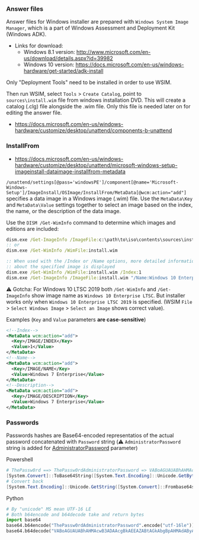 ### Answer files
Answer files for Windows installer are prepared with `Windows System Image Manager`, which is a part of
Windows Assessment and Deployment Kit (Windows ADK).

* Links for download:
    * Windows 8.1 version: http://www.microsoft.com/en-us/download/details.aspx?id=39982
    * Windows 10 version: https://docs.microsoft.com/en-us/windows-hardware/get-started/adk-install

Only "Deployment Tools"  need to be installed in order to use WSIM.

Then run WSIM, select `Tools` > `Create Catalog`, point to
`sources\install.wim` file from windows installation DVD. This will create a catalog (.clg) file alongside the .wim file.
Only this file is needed later on for editing the answer file.

* https://docs.microsoft.com/en-us/windows-hardware/customize/desktop/unattend/components-b-unattend

### InstallFrom

* https://docs.microsoft.com/en-us/windows-hardware/customize/desktop/unattend/microsoft-windows-setup-imageinstall-dataimage-installfrom-metadata

`/unattend/settings[@pass='windowsPE']/component[@name='Microsoft-Windows-Setup']/ImageInstall/OSImage/InstallFrom/MetaData[@wcm:action="add"]` specifies a data
image in a Windows image (.wim) file.
Use the `MetaData\Key` and `MetaData\Value` settings together to select an image based on the index, the name, or the description of the data image.

Use the `DISM /Get-WimInfo` command to determine which images and editions are included:
```bat
dism.exe /Get-ImageInfo /ImageFile:c:\path\to\iso\contents\sources\install.wim
:: or
dism.exe /Get-WimInfo /WimFile:install.wim

:: When used with the /Index or /Name options, more detailed information
:: about the specified image is displayed
dism.exe /Get-WimInfo /WimFile:install.wim /Index:1
dism.exe /Get-ImageInfo /ImageFile:install.wim "/Name:Windows 10 Enterprise LTSC"
```
:warning: Gotcha: For Windows 10 LTSC 2019 both `/Get-WimInfo` and `/Get-ImageInfo` show image name
as `Windows 10 Enterprise LTSC`. But installer works only when `Windows 10 Enterprise LTSC 2019` is specified.
(WSIM `File` > `Select Windows Image` > `Select an Image` shows correct value).


Examples (`Key` and `Value` parameters **are case-sensitive**)
```xml
<!--Index-->
<MetaData wcm:action="add">
  <Key>/IMAGE/INDEX</Key>
  <Value>1</Value>
</MetaData>
<!--Name-->
<MetaData wcm:action="add">
  <Key>/IMAGE/NAME</Key>
  <Value>Windows 7 Enterprise</Value>
</MetaData>
<!--Description-->
<MetaData wcm:action="add">
  <Key>/IMAGE/DESCRIPTION</Key>
  <Value>Windows 7 Enterprise</Value>
</MetaData>
```

### Passwords
Passwords hashes are Base64-encoded representatios of the actual password concatenated with `Password` string (:warning: `AdministratorPassword` string is added for [AdministratorPassword](https://docs.microsoft.com/en-us/windows-hardware/customize/desktop/unattend/microsoft-windows-shell-setup-useraccounts-administratorpassword) parameter)

Powershell
```powershell
# ThePassw0rd ==> ThePassw0rdAdministratorPassword => VABoAGUAUABhAHMAcwB3ADAAcgBkAEEAZABtAGkAbgBpAHMAdAByAGEAdABvAHIAUABhAHMAcwB3AG8AcgBkAA==
[System.Convert]::ToBase64String([System.Text.Encoding]::Unicode.GetBytes("ThePassw0rdAdministratorPassword"))
# Convert back
[System.Text.Encoding]::Unicode.GetString([System.Convert]::Frombase64string("VABoAGUAUABhAHMAcwB3ADAAcgBkAEEAZABtAGkAbgBpAHMAdAByAGEAdABvAHIAUABhAHMAcwB3AG8AcgBkAA=="))
```
Python
```python
# By "unicode" MS mean UTF-16 LE
# Both b64encode and b64decode take and return bytes
import base64
base64.b64encode("ThePassw0rdAdministratorPassword".encode("utf-16le")).decode()
base64.b64decode("VABoAGUAUABhAHMAcwB3ADAAcgBkAEEAZABtAGkAbgBpAHMAdAByAGEAdABvAHIAUABhAHMAcwB3AG8AcgBkAA==").decode("utf-16le")
```
